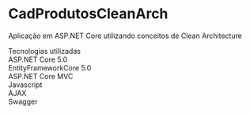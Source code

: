 # CadProdutosCleanArch
Aplicação em ASP.NET Core utilizando conceitos de Clean Architecture  

Tecnologias utilizadas  
ASP.NET Core 5.0  
EntityFrameworkCore 5.0  
ASP.NET Core MVC  
Javascript  
AJAX  
Swagger
